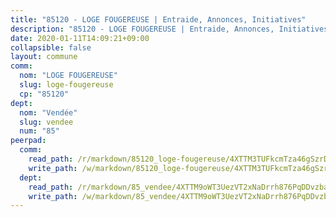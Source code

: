 ```yaml
---
title: "85120 - LOGE FOUGEREUSE | Entraide, Annonces, Initiatives"
description: "85120 - LOGE FOUGEREUSE | Entraide, Annonces, Initiatives"
date: 2020-01-11T14:09:21+09:00
collapsible: false
layout: commune
comm:
  nom: "LOGE FOUGEREUSE"
  slug: loge-fougereuse
  cp: "85120"
dept:
  nom: "Vendée"
  slug: vendee
  num: "85"
peerpad:
  comm:
    read_path: /r/markdown/85120_loge-fougereuse/4XTTM3TUFkcmTza46gSzrDyKXNKue7jrEZEMhPo4VbSw8vak1
    write_path: /w/markdown/85120_loge-fougereuse/4XTTM3TUFkcmTza46gSzrDyKXNKue7jrEZEMhPo4VbSw8vak1-K3TgUqRtgqVYK2sbSRxzrXHGLsdhff3iVJE3P2VwPpsQG8AUmFyEKuARNRRXuDSbdnS5REy8VB5QmgvG7qtEGGQeKu75brMtinUZUhk8GzBHj1yKYwFfxQAQqXDoiYPNC5xMTKFw
  dept:
    read_path: /r/markdown/85_vendee/4XTTM9oWT3UezVT2xNaDrrh876PqDDvzbaovSPP6P6ha63Ezk
    write_path: /w/markdown/85_vendee/4XTTM9oWT3UezVT2xNaDrrh876PqDDvzbaovSPP6P6ha63Ezk-K3TgTz4T2Ao5CxcmNgKRpi6DXEbSZWgvvZNdT7V4KiJycR1vvtGLxg5iYYYKajishdNzKNazAywn7vjwqtQs859ALiENaqFJQsULDwd4rYqVPy8n3JbNCeuPxinCnetCgcSuCcyv
---
```


